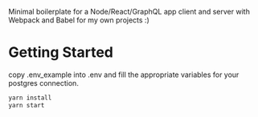 Minimal boilerplate for a Node/React/GraphQL app client and server with Webpack and Babel for my own projects :)

# Getting Started
copy .env_example into .env and fill the appropriate variables for your postgres connection.
```bash
yarn install
yarn start
```
